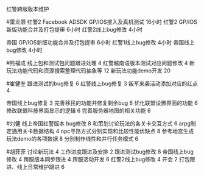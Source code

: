 红警跨服版本维护

#雷龙灏 
红警2 Facebook ADSDK GP/IOS接入及真机测试   16小时
红警2 GP/IOS新版功能合并及打包提审   6小时
红警2线上bug修改   4小时

帝国  GP/IOS新版功能合并及打包提审   6小时
红警1线上bug修改   4小时
帝国线上bug修改     4小时

#熊福成 
线上包和测试包问题跟进处理                                     4
红警越南语版本测试对应问题修改                              4
新玩法功能代码和资源搜索整理代码抽象等               12
新玩法功能demo开发                                                 20


#崔健奎 
跟进测试的bug修复  6
红警线上bug修复 3
叛军来袭活动添加对应的红点 4

帝国线上bug修复 3
完善移民的功能并修复剩余bug  6
优化联盟设置界面的功能  6
修改联盟科技界面显示的逻辑  6
完善服务器地图的相关功能  6

#刘健 
 线上帝国红警版本 bug修改  8
和策划讨论玩法的各关卡交互方式 6
arpg制定通用关卡数据结构  4
npc寻路方式分别实现和比较性能优缺点 8
 参考地宫生成玩法demo的各项数据 8
分别制作线性和并行任务模式 6

#胡菲菲 
讨论新玩法                  4
工作进度跟进及安排   2
跟进测试bug修改        8
帝国线上bug修改        4
跨服版本同步跟进       4 
跨服活动开发              6
红警2线上bug修改      4
开会 2
打包跟进、线上日常维护跟进 6
